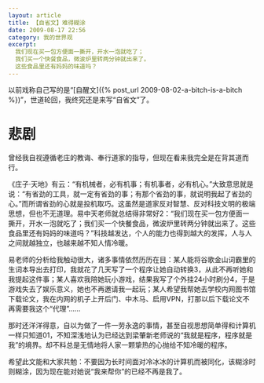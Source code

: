 ```yaml
---
layout: article
title: 【自省文】难得糊涂
date: 2009-08-17 22:56
category: 我的世界观
excerpt:
  我们现在买一包方便面一撕开，开水一泡就吃了；
  我们买一个快餐食品，微波炉里转两分钟就出来了。
  这些食品里还有妈妈的味道吗？
---
```


以前戏称自己写的是“[自醒文]({% post_url 2009-08-02-a-bitch-is-a-bitch %})”，世道轮回，我终究还是来写“自省文”了。

# 悲剧

曾经我自视遵循老庄的教诲、奉行道家的指导，但现在看来我完全是在背其道而行。

《庄子·天地》有云：“有机械者，必有机事；有机事者，必有机心。”大致意思就是说：“有省劲的工具，就一定有省劲的事；有那个省劲的事，就说明我起了省劲的心。”而所谓省劲的心就是投机取巧。这虽然是道家反对智慧、反对科技文明的极端思想，但也不无道理。易中天老师就总结得非常好2：“我们现在买一包方便面一撕开，开水一泡就吃了；我们买一个快餐食品，微波炉里转两分钟就出来了。这些食品里还有妈妈的味道吗？”科技越发达，个人的能力也得到越大的发挥，人与人之间就越独立，也越来越不知人情冷暖。

易老师的分析给我触动很大，诸多事情依然历历在目：某人能将谷歌金山词霸里的生词本导出去打印，我就花了几天写了一个程序让她自动转换3，从此不再听她和我提起这件事；某人喜欢我陪她玩小游戏，结果我写了个外挂24小时刷分4，于是游戏失去了娱乐意义，她也不再邀请我一起玩；某人希望我帮她去学校内网图书馆下载论文，我在内网的机子上开后门、中木马、启用VPN，打那以后下载论文不再需要我这个“代理”……

那时还洋洋得意，自以为做了一件一劳永逸的事情，甚至自视思想简单得和计算机一样只知道01，不知深浅地认为已经达到梁肇新老师说的“我就是程序，程序就是我”的境界。却不料总是无情地将人家一颗挚热的心抛给不知冷暖的程序。

希望此文能和大家共勉：不要因为长时间面对冷冰冰的计算机而被同化，该糊涂时则糊涂，因为现在能对她说“我来帮你”的已经不再是我了。
